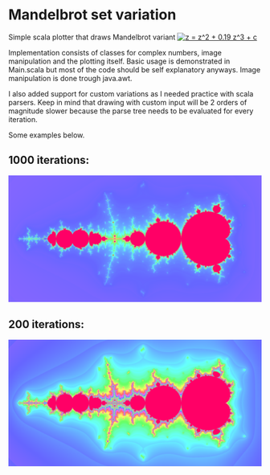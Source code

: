 # Mandelbrot set variation #

Simple scala plotter that draws Mandelbrot variant <a href="https://www.codecogs.com/eqnedit.php?latex=z&space;=&space;z^2&space;&plus;&space;0.19&space;z^3&space;&plus;&space;x" target="_blank"><img src="https://latex.codecogs.com/gif.latex?z&space;=&space;z^2&space;&plus;&space;0.19&space;z^3&space;&plus;&space;c" title="z = z^2 + 0.19 z^3 + c" /></a>

Implementation consists of classes for complex numbers, image manipulation and the plotting itself. Basic usage is demonstrated in Main.scala but most of the code should be self explanatory anyways. Image manipulation is done trough java.awt.

I also added support for custom variations as I needed practice with scala parsers. Keep in mind that drawing with custom input will be 2 orders of magnitude slower because the parse tree needs to be evaluated for every iteration.

Some examples below.

## 1000 iterations: ##

![1000](/images/small_1000.png)

## 200 iterations: ##

![200](/images/small_200.png)